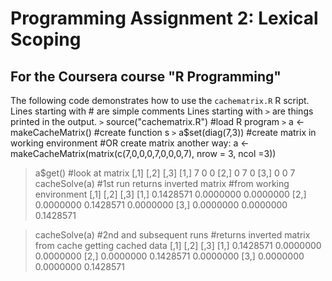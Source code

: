 # Programming Assignment 2: Lexical Scoping

## For the Coursera course "R Programming"

The following code demonstrates how to use the `cachematrix.R` R script.
Lines starting with \# are simple comments
Lines starting with `>` are things printed in the output.
`>` source("cachematrix.R")    \#load R program 
`>` a <- makeCacheMatrix() \#create function s
`>` a$set(diag(7,3))       \#create matrix in working environment 
\#OR create matrix another way: a <- makeCacheMatrix(matrix(c(7,0,0,0,7,0,0,0,7), nrow = 3, ncol =3))

 > a$get()                \#look at matrix
      [,1] [,2] [,3]
 [1,]    7    0    0
 [2,]    0    7    0
 [3,]    0    0    7
 > cacheSolve(a)          \#1st run returns inverted matrix
                          \#from working environment
           [,1]      [,2]      [,3]
 [1,] 0.1428571 0.0000000 0.0000000
 [2,] 0.0000000 0.1428571 0.0000000
 [3,] 0.0000000 0.0000000 0.1428571

 > cacheSolve(a)          \#2nd and subsequent runs
                          \#returns inverted matrix from cache
 getting cached data
           [,1]      [,2]      [,3]
 [1,] 0.1428571 0.0000000 0.0000000
 [2,] 0.0000000 0.1428571 0.0000000
 [3,] 0.0000000 0.0000000 0.1428571
